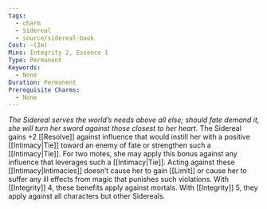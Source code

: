 ```yaml
---
tags:
  - charm
  - Sidereal
  - source/sidereal-book
Cost: —(2m)
Mins: Integrity 2, Essence 1
Type: Permanent
Keywords:
  - None
Duration: Permanent
Prerequisite Charms:
  - None
---
```

*The Sidereal serves the world’s needs above all else; should fate demand it, she will turn her sword against those closest to her heart.*
The Sidereal gains +2 [[Resolve]] against influence that would instill her with a positive [[Intimacy|Tie]] toward an enemy of fate or strengthen such a [[Intimacy|Tie]]. For two motes, she may apply this bonus against any influence that leverages such a [[Intimacy|Tie]]. Acting against these [[Intimacy|Intimacies]] doesn’t cause her to gain [[Limit]] or cause her to suffer any ill effects from magic that punishes such violations. With [[Integrity]] 4, these benefits apply against mortals. With [[Integrity]] 5, they apply against all characters but other Sidereals.